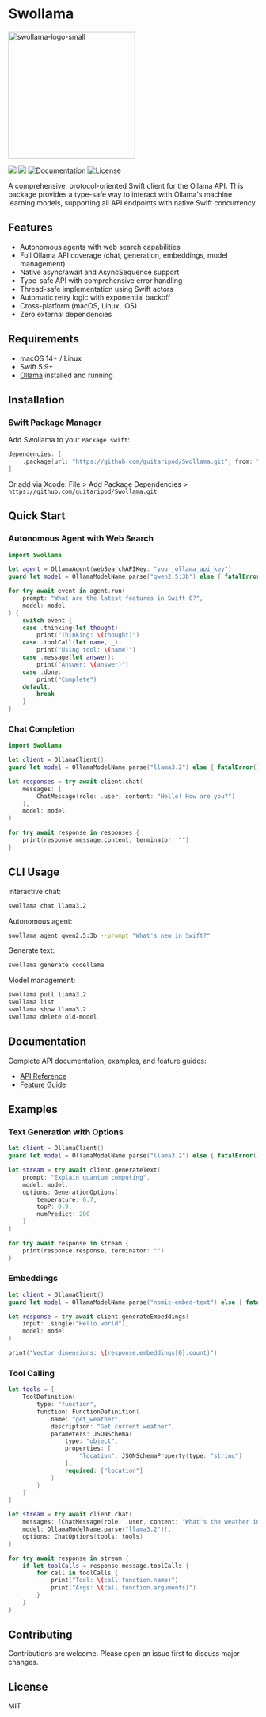 # Swollama

<img src="https://github.com/user-attachments/assets/bcad3675-5c0f-47aa-b4d2-ff2ebec54437" alt="swollama-logo-small" width="256" height="256" />

[![](https://img.shields.io/endpoint?url=https%3A%2F%2Fswiftpackageindex.com%2Fapi%2Fpackages%2Fguitaripod%2FSwollama%2Fbadge%3Ftype%3Dplatforms)](https://swiftpackageindex.com/guitaripod/Swollama)
[![](https://img.shields.io/endpoint?url=https%3A%2F%2Fswiftpackageindex.com%2Fapi%2Fpackages%2Fguitaripod%2FSwollama%2Fbadge%3Ftype%3Dswift-versions)](https://swiftpackageindex.com/guitaripod/Swollama)
[![Documentation](https://img.shields.io/badge/Documentation-DocC-blue)](https://guitaripod.github.io/Swollama/documentation/swollama/)
![License](https://img.shields.io/badge/License-MIT-green)

A comprehensive, protocol-oriented Swift client for the Ollama API. This package provides a type-safe way to interact with Ollama's machine learning models, supporting all API endpoints with native Swift concurrency.

## Features

- Autonomous agents with web search capabilities
- Full Ollama API coverage (chat, generation, embeddings, model management)
- Native async/await and AsyncSequence support
- Type-safe API with comprehensive error handling
- Thread-safe implementation using Swift actors
- Automatic retry logic with exponential backoff
- Cross-platform (macOS, Linux, iOS)
- Zero external dependencies

## Requirements

- macOS 14+ / Linux
- Swift 5.9+
- [Ollama](https://ollama.ai) installed and running

## Installation

### Swift Package Manager

Add Swollama to your `Package.swift`:

```swift
dependencies: [
    .package(url: "https://github.com/guitaripod/Swollama.git", from: "1.0.0")
]
```

Or add via Xcode: File > Add Package Dependencies > `https://github.com/guitaripod/Swollama.git`

## Quick Start

### Autonomous Agent with Web Search

```swift
import Swollama

let agent = OllamaAgent(webSearchAPIKey: "your_ollama_api_key")
guard let model = OllamaModelName.parse("qwen2.5:3b") else { fatalError() }

for try await event in agent.run(
    prompt: "What are the latest features in Swift 6?",
    model: model
) {
    switch event {
    case .thinking(let thought):
        print("Thinking: \(thought)")
    case .toolCall(let name, _):
        print("Using tool: \(name)")
    case .message(let answer):
        print("Answer: \(answer)")
    case .done:
        print("Complete")
    default:
        break
    }
}
```

### Chat Completion

```swift
import Swollama

let client = OllamaClient()
guard let model = OllamaModelName.parse("llama3.2") else { fatalError() }

let responses = try await client.chat(
    messages: [
        ChatMessage(role: .user, content: "Hello! How are you?")
    ],
    model: model
)

for try await response in responses {
    print(response.message.content, terminator: "")
}
```

## CLI Usage

Interactive chat:
```bash
swollama chat llama3.2
```

Autonomous agent:
```bash
swollama agent qwen2.5:3b --prompt "What's new in Swift?"
```

Generate text:
```bash
swollama generate codellama
```

Model management:
```bash
swollama pull llama3.2
swollama list
swollama show llama3.2
swollama delete old-model
```

## Documentation

Complete API documentation, examples, and feature guides:
- [API Reference](https://guitaripod.github.io/Swollama/documentation/swollama/)
- [Feature Guide](FEATURES.md)

## Examples

### Text Generation with Options

```swift
let client = OllamaClient()
guard let model = OllamaModelName.parse("llama3.2") else { fatalError() }

let stream = try await client.generateText(
    prompt: "Explain quantum computing",
    model: model,
    options: GenerationOptions(
        temperature: 0.7,
        topP: 0.9,
        numPredict: 200
    )
)

for try await response in stream {
    print(response.response, terminator: "")
}
```

### Embeddings

```swift
let client = OllamaClient()
guard let model = OllamaModelName.parse("nomic-embed-text") else { fatalError() }

let response = try await client.generateEmbeddings(
    input: .single("Hello world"),
    model: model
)

print("Vector dimensions: \(response.embeddings[0].count)")
```

### Tool Calling

```swift
let tools = [
    ToolDefinition(
        type: "function",
        function: FunctionDefinition(
            name: "get_weather",
            description: "Get current weather",
            parameters: JSONSchema(
                type: "object",
                properties: [
                    "location": JSONSchemaProperty(type: "string")
                ],
                required: ["location"]
            )
        )
    )
]

let stream = try await client.chat(
    messages: [ChatMessage(role: .user, content: "What's the weather in Paris?")],
    model: OllamaModelName.parse("llama3.2")!,
    options: ChatOptions(tools: tools)
)

for try await response in stream {
    if let toolCalls = response.message.toolCalls {
        for call in toolCalls {
            print("Tool: \(call.function.name)")
            print("Args: \(call.function.arguments)")
        }
    }
}
```

## Contributing

Contributions are welcome. Please open an issue first to discuss major changes.

## License

MIT
